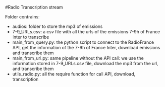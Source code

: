 #Radio Transcription stream

Folder contrains:
* audios: folder to store the mp3 of emissions
* 7-9_URLs.csv: a csv file with all the urls of the emissions 7-9h of France Inter to transcribe
* main_from_query.py: the python script to connect to the RadioFrance API, get the information of the 7-9h of France Inter, download emissions and transcribe them
* main_from_url.py: same pipeline without the API call: we use the information stored in 7-9_URLs.csv file, download the mp3 from the url, and transcribe them
* utils_radio.py: all the require function for call API, download, transcription
